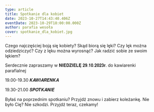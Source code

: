 ```yaml
---
type: article
title: Spotkanie dla kobiet
date: 2023-10-27T14:43:40.406Z
eventDate: 2023-10-29T18:00:00.000Z
author: parafia wesoła
cover: spotkanie_dla_kobiet.jpg
---
```

<!--StartFragment-->

Czego najczęściej boją się kobiety? Skąd biorą się lęki? Czy lęk można odziedziczyć? Czy z lęku można wyrosnąć? Jak radzić sobie ze swoim lękiem?

Serdecznie zapraszamy w 𝐍𝐈𝐄𝐃𝐙𝐈𝐄𝐋𝐄̨ 𝟐𝟗.𝟏𝟎.𝟐𝟎𝟐𝟑𝐫. do kawiarenki parafialnej

19.00-19.30 𝑲𝑨𝑾𝑰𝑨𝑹𝑬𝑵𝑲𝑨

19.30-21.00 𝑺𝑷𝑶𝑻𝑲𝑨𝑵𝑰𝑬

Byłaś na poprzednim spotkaniu? Przyjdź znowu i zabierz koleżankę. Nie było Cię? Nie szkodzi. Przyjdź teraz, czekamy!

<!--EndFragment-->